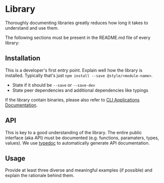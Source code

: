 # Library

Thoroughly documenting libraries greatly reduces how long it takes to understand and use them.

The following sections must be present in the README.md file of every library:

## Installation

This is a developer's first entry point. Explain well how the library is installed. Typically that's just `npm install --save @style/<module-name>`.

* State if it should be `--save` or `--save-dev`
* State peer dependencies and additional dependencies like typings

If the library contain binaries, please also refer to [CLI Applications Documentation](cli-application-documentation.md).

## API

This is key to a good understanding of the library. The entire public interface \(aka API\) must be documented \(e.g. functions, paramaters, types, values\). We use [typedoc](http://typedoc.org) to automatically generate API documentation.

## Usage

Provide at least three diverse and meaningful examples \(if possible\) and explain the rationale behind them.

